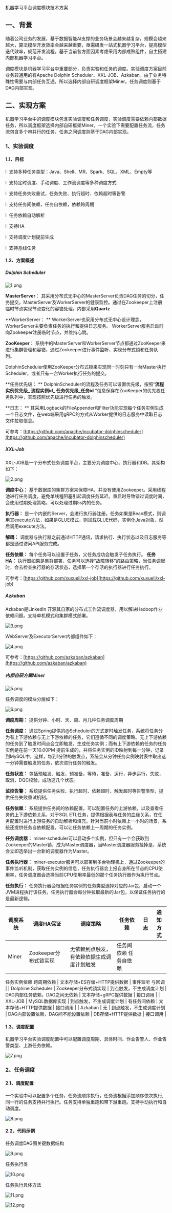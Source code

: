 机器学习平台调度模块技术方案
## 一、背景
随着公司业务的发展，基于数据智能AI支撑的业务场景会越来越复杂，规模会越来越大，算法模型开发效率会越来越重要，亟需研发一站式机器学习平台，提高模型迭代效率，规范开发流程。基于当前各方面因素考虑采用内部成熟组件，自主搭建内部机器学习平台。

调度模块是机器学习平台中重要部分，负责实验和任务的调度。实验调度方案目前业务较通用的有Apache Dolphin Scheduler、XXL-JOB、Azkaban。由于业务特殊性需要与内部任务互通，所以选择内部自研调度框架Miner。任务调度则基于DAG内部实现。

## 二、实现方案
机器学习平台中的调度模块包含实验调度和任务调度，实验调度需要依赖内部数据任务，所以调度框架选择内部自研框架Miner。一个实验下需要配置任务流，任务流包含多个串并行的任务，任务之间调度则基于DAG内部实现。
### 1、实验调度
#### 1.1、目标
l  支持多种任务类型：Java、Shell、MR、Spark、SQL、XML、Empty等

l  支持定时调度、手动调度、工作流调度等多种调度方式

l  支持任务失败重试，任务失败、执行超时、依赖超时等告警

l  支持任务间依赖，任务自依赖，依赖跨周期

l  任务依赖自动解析

l  支持HA

l  支持调度计划提前生成

l  支持基线任务

#### 1.2、方案概述
##### Dolphin Scheduler
![1.png](./img/机器学习平台调度模块技术方案/image1.png)

**MasterServer**： 其采用分布式无中心的MasterServer负责DAG任务的切分，任务提交，MasterServer及WorkerServer的健康监控。通过在Zookeeper上注册临时节点实现节点变化的容错处理。内部采用**Quartz**

**WorkerServer： ** WorkerServer也采用分布式无中心设计理念，WorkerServer主要负责任务的执行和提供日志服务。 WorkerServer服务启动时向Zookeeper注册临时节点，并维持心跳。

**ZooKeeper：** 系统中的MasterServer和WorkerServer节点都通过ZooKeeper来进行集群管理和容错，通过Zookeeper进行事件监听、实现分布式锁和任务队列。

DolphinScheduler使用ZooKeeper分布式锁来实现同一时刻只有一台Master执行Scheduler，或者只有一台Worker执行任务的提交。

**任务优先级： ** DolphinScheduler的流程及任务可以设置优先级，按照“**流程实例优先级_ 流程实例id_ 任务优先级_任务id** ”信息保存在ZooKeeper的优先权任务队列中，实现按照优先级进行任务的触发。

**日志： ** 其采用Logback的FileAppender和Filter功能实现每个任务实例生成一个日志文件，在web端采用gRPC的方式从Worker提供的日志服务中读取日志文件拉取信息。

可参考：[https://github.com/apache/incubator-dolphinscheduler](https://github.com/apache/incubator-dolphinscheduler)
##### XXL-Job
XXL-JOB是一个分布式任务调度平台，主要分为调度中心、执行器和DB。其架构如下：

![2.png](./img/机器学习平台调度模块技术方案/image2.png)

**调度中心：** 基于数据库的集群方案来保障HA，并没有使用Zookeeper。采用线程池进行任务调度，避免单线程阻塞引起调度任务延迟。重启时导致错过调度时间，会使用过期处理策略，可以处理过期5s内的任务。

**执行器：** 是一个内嵌的Server，会进行执行器注册。任务如果是Bean模式，则调用其execute方法，如果是GLUE模式，则加载GLUE代码，实例化Java对象，然后调用execute方法。

**解耦：** 调度器与执行器之前通过HTTP通讯，请求执行、执行状态以及日志服务等都是通过访问API服务完成。

**任务依赖：** 每个任务可以设置子任务，父任务成功会触发子任务执行。
**任务HA：** 执行器如果是集群部署，任务可以选择“故障转移”的路由策略，当任务调起时，会去检查执行器的存活状态，选择第一个存活的执行器进行任务执行。

可参考：[https://github.com/xuxueli/xxl-job](https://github.com/xuxueli/xxl-job)
##### Azkaban
Azkaban是LinkedIn 开源其自家的分布式工作流调度器，用以解决Hadoop作业依赖问题。支持单机模式和集群模式部署。

![3.png](./img/机器学习平台调度模块技术方案/image3.png)

WebServer及ExecutorServer内部组件如下：

![4.png](./img/机器学习平台调度模块技术方案/image4.png)

可参考：[https://github.com/azkaban/azkaban](https://github.com/azkaban/azkaban)

##### 内部自研方案Miner
![5.png](./img/机器学习平台调度模块技术方案/image5.png)

任务调度的模块分层如下：

![6.png](./img/机器学习平台调度模块技术方案/image6.png)

**调度周期：** 提供分钟、小时、天、周、月几种任务调度周期

**任务调度：** 通过Spring提供的@Scheduler的方式定时触发任务，系统将任务分为有上下游依赖与无上下游依赖的任务，它们遵循不同的调度策略。无上下游依赖的任务到了触发时间点会立即触发，生成任务实例；而有上下游依赖的任务的任务实例是在前一天10.00PM 提前生成的，并将任务实例的ID映射到每一分钟，记录到MySQL中，这样，每到1分钟的触发点，系统会从分钟任务实例映射表中取出这一分钟需要触发的任务，依次进行任务的触发。

**任务状态：** 包括预触发、触发、预准备，等待，准备，运行，异步运行，失败，取消，DQC校验，成功这几个状态。

**监控告警：** 系统提供任务失败、执行超时、依赖超时、触发超时等告警类型，提供任务失败重试机制。

**任务依赖：** 系统提供任务间的依赖配置，可以配置任务的上游依赖，以及查看任务的上下游依赖关系，对于SQL ETL任务，提供根据表与任务的血缘关系，在任务配置时进行上游任务的自动解析和填充。针对当前小时依赖上一小时的场景，系统还提供任务自依赖配置，可以让任务依赖上一周期的任务实例。

**任务调度器：** miner-scheduler可以启动多个实例，但只有一个会获取到Zookeeper的Master锁，成为Master调度器，当Master调度器服务挂掉是，系统会立即选举出一台新的调度器作为Master。

**任务执行器：** miner-executor服务可以部署到多台物理机上，通过Zookeeper的事件监听机制，获取任务实例的信息，任务执行器会上报自身所在节点的CPU使用率，任务调度器会选择当前CPU使用率最低的那个任务执行器作为执行节点。

**任务执行：** 任务执行器会根据任务实例的任务类型选择对应的Jar包，启动一个JVM进程执行该任务。任务执行器会每分钟拉取最新的Jar包，以保证任务执行的是最新逻辑。


| **调度系统** | **调度HA保证** | **调度策略** | **任务依赖** | **日志** | **通知方式** |
| --- | --- | --- | --- | --- | --- |
| Miner | Zookeeper分布式锁实现 | 无依赖到点触发，有依赖依据生成调度计划触发 | 任务间依赖  任务自依赖
任务实例依赖
跨周期依赖 | 文本存储+ES存储+HTTP提供数据 | 事件监听
与回调 |
| Dolphine   Scheduler | Zookeeper分布式锁实现 | 到点触发，不生成调度计划 | DAG内部任务依赖，DAG之间无依赖 | 文本存储+gRPC提供数据 | 接口调用 |
| XXL-JOB | MySQL数据库实现 | 到点触发，不生成调度计划 | 有任务间依赖 | 文本存储+HTTP提供数据 | 接口调用 |
| Azkaban | 无 | 到点触发，不生成调度计划 | DAG内部设置依赖，DAG间不能设置依赖 | DB存储+HTTP提供数据 | 接口调用 |

#### 1.3、调度配置
机器学习平台实验调度配置中可以配置调度周期、具体时间、作业告警人、作业告警类型、上游任务依赖。

![7.png](./img/机器学习平台调度模块技术方案/image7.png)

### 2、任务调度
#### 2.1、调度配置
一个实验中可以配置多个任务，任务流顺序执行，任务流根据添加顺序依次执行,同一行的任务支持并行执行。任务支持单独重跑和带下游重跑。支持手动执行和自动调度。

![8.png](./img/机器学习平台调度模块技术方案/image8.png)

#### 2.2、代码示例
任务调度DAG图关键数据结构

![9.png](./img/机器学习平台调度模块技术方案/image9.png)

任务执行类

![10.png](./img/机器学习平台调度模块技术方案/image10.png)

任务执行具体方法

![11.png](./img/机器学习平台调度模块技术方案/image11.png)

![12.png](./img/机器学习平台调度模块技术方案/image12.png)